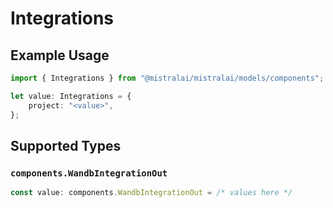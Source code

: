 # Integrations

## Example Usage

```typescript
import { Integrations } from "@mistralai/mistralai/models/components";

let value: Integrations = {
    project: "<value>",
};
```

## Supported Types

### `components.WandbIntegrationOut`

```typescript
const value: components.WandbIntegrationOut = /* values here */
```

